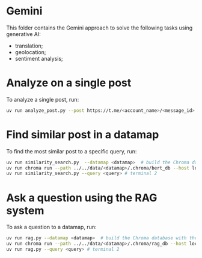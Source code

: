 # Gemini

This folder contains the Gemini approach to solve the following tasks using generative AI:
- translation;
- geolocation;
- sentiment analysis;

# Analyze on a single post

To analyze a single post, run:
```sh
uv run analyze_post.py --post https://t.me/<account_name>/<message_id>
```

# Find similar post in a datamap

To find the most similar post to a specific query, run:

```sh
uv run similarity_search.py  --datamap <datamap>  # build the Chroma database with the embeddings001 embeddings
uv run chroma run --path ../../data/<datamap>/.chroma/bert_db --host localhost --port 8000  # terminal 1
uv run similarity_search.py --query <query> # terminal 2
```

# Ask a question using the RAG system

To ask a question to a datamap, run:

```sh
uv run rag.py --datamap <datamap>  # build the Chroma database with the embeddings001 embeddings
uv run chroma run --path ../../data/<datamap>/.chroma/rag_db --host localhost --port 8001  # terminal 1
uv run rag.py --query <query> # terminal 2
```